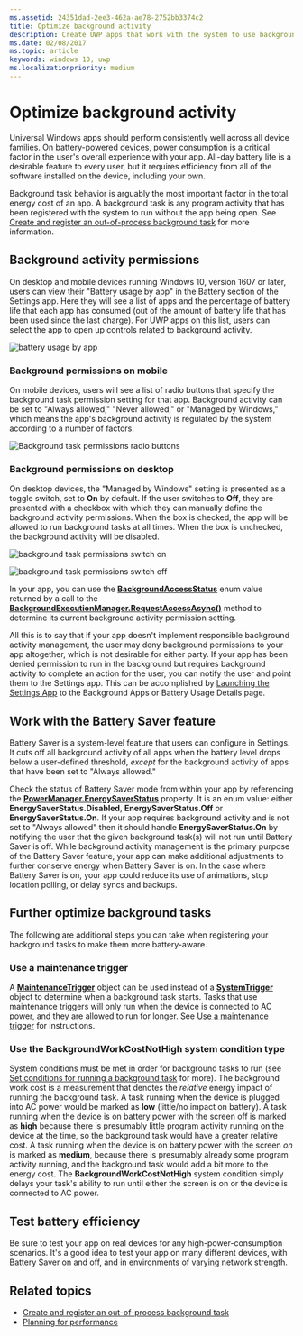 ```yaml
---
ms.assetid: 24351dad-2ee3-462a-ae78-2752bb3374c2
title: Optimize background activity
description: Create UWP apps that work with the system to use background tasks in a battery-efficient way.
ms.date: 02/08/2017
ms.topic: article
keywords: windows 10, uwp
ms.localizationpriority: medium
---
```

# Optimize background activity

Universal Windows apps should perform consistently well across all device families. On battery-powered devices, power consumption is a critical factor in the user's overall experience with your app. All-day battery life is a desirable feature to every user, but it requires efficiency from all of the software installed on the device, including your own. 

Background task behavior is arguably the most important factor in the total energy cost of an app. A background task is any program activity that has been registered with the system to run without the app being open. See [Create and register an out-of-process background task](../launch-resume/create-and-register-a-background-task.md) for more information.

## Background activity permissions

On desktop and mobile devices running Windows 10, version 1607 or later, users can view their "Battery usage by app" in the Battery section of the Settings app. Here they will see a list of apps and the percentage of battery life that each app has consumed (out of the amount of battery life that has been used since the last charge). For UWP apps on this list, users can select the app to open up controls related to background activity.

![battery usage by app](images/battery-usage-by-app.png)

### Background permissions on mobile

On mobile devices, users will see a list of radio buttons that specify the background task permission setting for that app. Background activity can be set to "Always allowed," "Never allowed," or "Managed by Windows," which means the app's background activity is regulated by the system according to a number of factors. 

![Background task permissions radio buttons](images/background-task-permissions.png)

### Background permissions on desktop

On desktop devices, the "Managed by Windows" setting is presented as a toggle switch, set to **On** by default. If the user switches  to **Off**, they are presented with a checkbox with which they can manually define the background activity permissions. When the box is checked, the app will be allowed to run background tasks at all times. When the box is unchecked, the background activity will be disabled.

![background task permissions switch on](images/background-task-permissions-on.png)

![background task permissions switch off](images/background-task-permissions-off.png)

In your app, you can use the [**BackgroundAccessStatus**](/uwp/api/windows.applicationmodel.background.backgroundaccessstatus) enum value returned by a call to the [**BackgroundExecutionManager.RequestAccessAsync()**](/uwp/api/windows.applicationmodel.background.backgroundexecutionmanager.requestaccessasync) method to determine its current background activity permission setting.

All this is to say that if your app doesn't implement responsible background activity management, the user may deny background permissions to your app altogether, which is not desirable for either party. If your app has been denied permission to run in the background but requires background activity to complete an action for the user, you can notify the user and point them to the Settings app. This can be accomplished by [Launching the Settings App](../launch-resume/launch-settings-app.md) to the Background Apps or Battery Usage Details page.

## Work with the Battery Saver feature
Battery Saver is a system-level feature that users can configure in Settings. It cuts off all background activity of all apps when the battery level drops below a user-defined threshold, *except* for the background activity of apps that have been set to "Always allowed."

Check the status of Battery Saver mode from within your app by referencing the [**PowerManager.EnergySaverStatus**](/uwp/api/windows.system.power.energysaverstatus) property. It is an enum value: either **EnergySaverStatus.Disabled**, **EnergySaverStatus.Off** or **EnergySaverStatus.On**. If your app requires background activity and is not set to "Always allowed" then it should handle **EnergySaverStatus.On** by notifying the user that the given background task(s) will not run until Battery Saver is off. While background activity management is the primary purpose of the Battery Saver feature, your app can make additional adjustments to further conserve energy when Battery Saver is on.  In the case where Battery Saver is on, your app could reduce its use of animations, stop location polling, or delay syncs and backups. 

## Further optimize background tasks
The following are additional steps you can take when registering your background tasks to make them more battery-aware.

### Use a maintenance trigger 
A [**MaintenanceTrigger**](/uwp/api/windows.applicationmodel.background.maintenancetrigger) object can be used instead of a [**SystemTrigger**](/uwp/api/windows.applicationmodel.background.systemtrigger) object to determine when a background task starts. Tasks that use maintenance triggers will only run when the device is connected to AC power, and they are allowed to run for longer. See [Use a maintenance trigger](../launch-resume/use-a-maintenance-trigger.md) for instructions.

### Use the **BackgroundWorkCostNotHigh** system condition type
System conditions must be met in order for background tasks to run (see [Set conditions for running a background task](../launch-resume/set-conditions-for-running-a-background-task.md) for more). The background work cost is a measurement that denotes the *relative* energy impact of running the background task. A task running when the device is plugged into AC power would be marked as **low** (little/no impact on battery). A task running when the device is on battery power with the screen off is marked as **high** because there is presumably little program activity running on the device at the time, so the background task would have a greater relative cost. A task running when the device is on battery power with the screen *on* is marked as **medium**, because there is presumably already some program activity running, and the background task would add a bit more to the energy cost. The **BackgroundWorkCostNotHigh** system condition simply delays your task's ability to run until either the screen is on or the device is connected to AC power.

## Test battery efficiency

Be sure to test your app on real devices for any high-power-consumption scenarios. It's a good idea to test your app on many different devices, with Battery Saver on and off, and in environments of varying network strength.

## Related topics

* [Create and register an out-of-process background task](../launch-resume/create-and-register-a-background-task.md)  
* [Planning for performance](./planning-and-measuring-performance.md)
